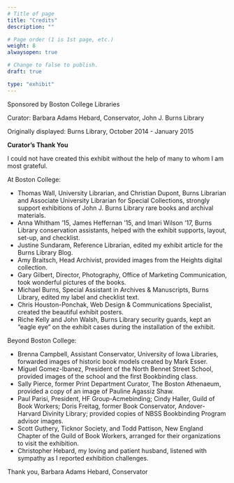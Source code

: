 ```yaml
---
# Title of page
title: "Credits"
description: ""

# Page order (1 is 1st page, etc.)
weight: 8
alwaysopen: true

# Change to false to publish.
draft: true

type: "exhibit"
---
```


Sponsored by Boston College Libraries

Curator: Barbara Adams Hebard, Conservator, John J. Burns Library 


Originally displayed: Burns Library, October 2014 - January 2015

**Curator’s Thank You**

I could not have created this exhibit without the help of many to whom I am most grateful.

At Boston College:

+ Thomas Wall, University Librarian, and Christian Dupont, Burns Librarian and Associate University Librarian for Special Collections, strongly support exhibitions of John J. Burns Library rare books and archival materials. 
+ Anna Whitham ’15, James Heffernan ’15, and Imari Wilson ’17, Burns Library conservation assistants, helped with the exhibit supports, layout, set-up, and checklist.
+ Justine Sundaram, Reference Librarian, edited my exhibit article for the Burns Library Blog. 
+ Amy Braitsch, Head Archivist, provided images from the Heights digital collection.
+ Gary Gilbert, Director, Photography, Office of Marketing Communication, took wonderful pictures of the books.
+ Michael Burns, Special Assistant in Archives & Manuscripts, Burns Library, edited my label and checklist text. 
+ Chris Houston-Ponchak, Web Design & Communications Specialist, created the beautiful exhibit posters.
+ Riche Kelly and John Walsh, Burns Library security guards, kept an “eagle eye” on the exhibit cases during the installation of the exhibit.

Beyond Boston College:

+ Brenna Campbell, Assistant Conservator, University of Iowa Libraries, forwarded images of historic book models created by Mark Esser.
+ Miguel Gomez-Ibanez, President of the North Bennet Street School, provided images of the school and the first Bookbinding class.
+ Sally Pierce, former Print Department Curator, The Boston Athenaeum, provided a copy of an image of Pauline Agassiz Shaw.
+ Paul Parisi, President, HF Group-Acmebinding;  Cindy Haller, Guild of Book Workers; Doris Freitag, former Book Conservator, Andover-Harvard Divinity Library; provided copies of  NBSS Bookbinding Program advisor images.
+ Scott Guthery, Ticknor Society, and Todd Pattison, New England Chapter of the Guild of Book Workers, arranged for their organizations to visit the exhibition.
+ Christopher Hebard, my loving and patient husband, listened with sympathy as I reported exhibition challenges.

Thank you, Barbara Adams Hebard, Conservator

